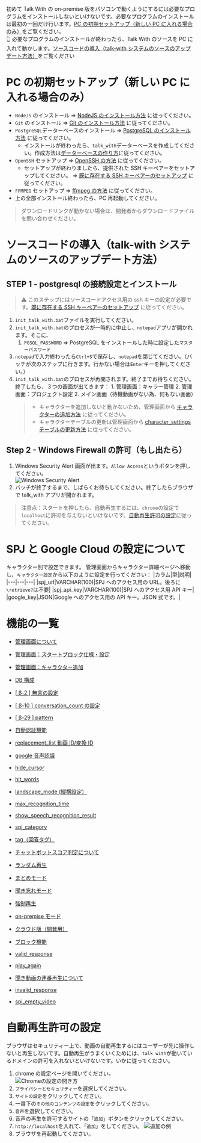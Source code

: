 初めて Talk With の on-premise 版をパソコンで動くようにするには必要なプログラムをインストールしないといけないです。必要なプログラムのインストールは最初の一回だけ行います。[PC の初期セットアップ（新しい PC に入れる場合のみ）](#PCの初期セットアップ（新しいPCに入れる場合のみ）)をご覧ください。  
👆 必要なプログラムのインストールが終わったら、Talk With のソースを PC に入れて動かします。[ソースコードの導入（talk-with システムのソースのアップデート方法）](#ソースコードの導入（talk-withシステムのソースのアップデート方法）)をご覧ください

# PC の初期セットアップ（新しい PC に入れる場合のみ）

- `NodeJS` のインストール => [NodeJS のインストール方法](./how_to_install_node.md) に従ってください。
- `Git` のインストール => [Git のインストール方法](./how_to_install_git.md) に従ってください。
- `PostgreSQL`データーベースのインストール => [PostgreSQL のインストール方法](./how_to_install_pg.md) に従ってください。
  - インストールが終わったら、`talk_with`データーベースを作成してください。作成方法は[データーベースの作り方](./how_to_install_pg.md/#データーベースの作り方)に従ってください。
- `OpenSSH` セットアップ => [OpenSSH の方法](./how_to_setup_openssh.md#OpenSSH) に従ってください。
  - セットアップが終わりましたら、提供された SSH キーペアーをセットアップしてください。 => [既に存在する SSH キーペアーのセットアップ](./how_to_setup_openssh.md#既に存在するsshキーペアーのセットアップ) に従ってください。
- `FFMPEG` セットアップ => [ffmpeg の方法](./how_to_install_ffmpeg.md) に従ってください。
- 上の全部インストール終わったら、PC 再起動してください。

> ダウンロードリンクが動かない場合は、開発者からダウンロードファイルを問い合わせください。

# ソースコードの導入（talk-with システムのソースのアップデート方法）

## STEP 1 - postgresql の接続設定とインストール

> ⚠ このステップにはソースコードアクセス用の ssh キーの設定が必要です。[既に存在する SSH キーペアーのセットアップ](./how_to_setup_openssh.md#既に存在するsshキーペアーのセットアップ) に従ってください。

1. `init_talk_with.bat`ファイルを実行してください。
2. `init_talk_with.bat`のプロセスが一時的に中止し、`notepad`アプリが開かれます。そこに、
   1. `PGSQL_PASSWORD` => PostgreSQL をインストールした時に設定した`マスターパスワード`
3. `notepad`で入力終わったら`Ctrl+S`で保存し、`notepad`を閉じてください。（バッチが次のステップに行きます。行かない場合は`Enter`キーを押してください。）
4. `init_talk_with.bat`のプロセスが再開されます。終了までお待ちください。終了したら、３つの画面が出てきます： 1. 管理画面：キャラー管理 2. 管理画面：プロジェクト設定 2. メイン画面（待機動画がない為、何もない画面）
   > - キャラクターを追加しないと動かないため、管理画面から [キャラクターの追加方法](./page/admin_page/character_settings/how_to_add_character.md) に従ってください。
   > - キャラクターテーブルの更新は管理画面から [character_settings テーブルの更新方法](./page/admin_page/character_settings/how_to_setup_character_admin_page.md) に従ってください。

## Step 2 - Windows Firewall の許可（もし出たら）

1. Windows Security Alert 画面が出ます。`Allow Access`というボタンを押してください。  
   ![Windows Security Alert](images/win_security_alert.png)
2. バッチが終了するまで、しばらくお待ちしてください。終了したらブラウザで talk_with アプリが開かれます。

> 注意点：スタートを押したら、自動再生するには、`chrome`の設定で`localhost`に許可を与えないといけないです。[自動再生許可の設定](#自動再生許可の設定)に従ってください。

# SPJ と Google Cloud の設定について

キャラクター別で設定できます。
管理画面からキャラクター詳細ページへ移動し、`キャラクター設定`から以下のように設定を行ってください：
|カラム|型|説明|
|---|---|---|
|spj_url|VARCHAR(100)|SPJ へのアクセス用の URL。後ろに`\retrieve?`は不要|
|spj_api_key|VARCHAR(100)|SPJ へのアクセス用 API キー|
|google_key|JSON|Google へのアクセス用の API キー。JSON 式です。|

# 機能の一覧

- [管理画面について](./page/admin_page/admin_page.md)
- [管理画面：スタートブロック仕様・設定](./page/admin_page/character_settings/how_to_setup_character_start_buttons.md)
- [管理画面：キャラクター追加](./page/admin_page/character_settings/how_to_add_character.md)
- [DB 構成](./DB.md)
- [[ β-2 ] 無言の設定](./how_to_setup_silence_limit.md)
- [[ β-10 ] conversation_count の設定](./how_to_setup_conversation_count.md)
- [[ β-29 ] pattern](./how_to_setup_pattern.md)
- [自動認証機能](./LogDB_with_Authentication.md)
- [replacement_list 動画 ID/変換 ID](./how_to_setup_alternative_list.md)
- [google 音声認識](./About_GoogleSpeechToText.md)
- [hide_cursor](./how_to_setup_hide_cursor.md)
- [hit_words](./how_to_setup_hit_words.md)
- [landscape_mode (縦横設定）](./how_to_setup_landscape_mode.md)
- [max_recognition_time](./how_to_setup_max_recognition_time.md)
- [show_speech_recognition_result](./how_to_setup_show_speech_recognition_result.md)
- [spj_category](./how_to_setup_spj_category.md)
- [tag（回答タグ）](./how_to_setup_tag.md)
- [チャットボットスコア判定について](./About_chatbotScore.md)
- [ランダム再生](./how_to_setup_random.md)
- [まとめモード](./how_to_setup_matome.md)
- [聞き忘れモード](./how_to_setup_kikiwasure.md)
- [強制再生](./how_to_setup_force_video.md)
- [on-premise モード](./how_to_switch_on-premise_mode.md)
- [クラウド版（開発用）](./cloud_dev.md)
- [ブロック機能](./tutorial_block_function.md)
  <!-- - [fullscreen](./how_to_setup_fullscreen.md) -->
- [valid_response](./page/block/how_to_setup_valid_response.md)
- [play_again](./page/block/how_to_setup_play_again.md)
- [聞き動画の連番再生について](./page/block/how_to_setup_listen_videos.md)
- [invalid_response](./page/block/how_to_setup_invalid_response.md)

- [spj_empty_video](./how_to_setup_spj_empty_video.md)
# 自動再生許可の設定

ブラウザはセキュリティー上で、動画の自動再生するにはユーザーが先に操作しないと再生しないです。自動再生がうまくいくためには、`talk with`が動いているドメインの許可を入れないといけないです。いかに従ってください。

1. chrome の設定ページを開いてください。  
   ![Chromeの設定の開き方](./images/chrome/open_settings.png)
2. `プライバシーとセキュリティー`を選択してください。
3. `サイトの設定`をクリックしてください。
4. 一番下の`その他のコンテンツの設定`をクリックしてください。
5. `音声`を選択してください。
6. 音声の再生を許可するサイトの「`追加`」ボタンをクリックしてください。
7. `http://localhost`を入れて、「`追加`」をしてください。
   ![追加の例](./images/chrome/save_settings.png)
8. ブラウザを再起動してください。

